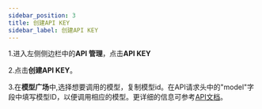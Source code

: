 ```yaml
---
sidebar_position: 3
title: 创建API KEY
sidebar_label: 创建API KEY
---
```

1.进入左侧侧边栏中的**API 管理**，点击**API KEY**

2.点击**创建API KEY**。

3.在**模型广场**中,选择想要调用的模型，复制模型id。在API请求头中的"model"字段中填写模型ID，以便调用相应的模型。更详细的信息可参考[API文档](../category/apidocs)。
